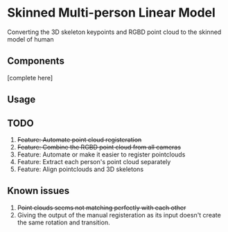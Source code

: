 # Skinned Multi-person Linear Model

Converting the 3D skeleton keypoints and RGBD point cloud to the skinned model of human

## Components

[complete here]


## Usage


## TODO

1. ~~Feature: Automate point cloud registeration~~
1. ~~Feature: Combine the RGBD point cloud from all cameras~~
1. Feature: Automate or make it easier to register pointclouds
1. Feature: Extract each person's point cloud separately
1. Feature: Align pointclouds and 3D skeletons


## Known issues

1. ~~Point clouds seems not matching perfectly with each other~~
1. Giving the output of the manual registeration as its input doesn't create the same rotation and transition.
